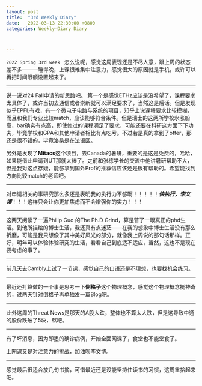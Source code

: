 ```yaml
---
layout: post
title:  "3rd Weekly Diary"
date:   2022-03-13 22:30:00 +0800
categories: Weekly—Diary Diary



---
```






`2022 Spring 3rd week `
怎么说呢，感觉这周表现还是不尽人意，跟上周的状态差不多———睡得晚，上课很难集中注意力，感觉很大的原因就是手机，或许可以再把时间限额设置起来了。
***
说一说对24 Fall申请的新思路吧。
第一个是感觉ETHz应该是没希望了，课程要求太具体了，或许当初去通信或者崇新就可以满足要求了，当然这是后话。但是发现似乎EPFL有戏，有一个微电子电路与系统的项目，知乎上说课程要求比较模糊，而且和我们专业比较match，应该能够符合条件。但是瑞士的这两所学校水涨船高，bar确实有点高，即使修过的课程满足了要求，可能还要在科研这方面下下功夫，毕竟学校和GPA和其他申请者相比有点吃亏。不过若是真的拿到了offer，那还是很不错的，毕竟洛桑是在法语区。

另外是发现了**Mitacs**这个项目，去Canada的暑研，重要的是这是免费的，哈哈，如果能借此申请到UT那就太棒了。之前和张栋学长的交流中他讲暑研帮助不大，但是我对这点存疑，能够拿到国外Prof的推荐信应该还是很有帮助的。希望能找到方向比较match的老师吧。
***
对申请相关的事研究那么多还是表明我的执行力不够啊！！！！！***快执行，李文博***！！！这样只会让你更加焦虑而不会增强你的实力！！！

***

这两天阅读了一遍Philip Guo 的The Ph.D Grind，算是瞥了一眼真正的phd生活。到他所描绘的博士生活，我还真有点迷茫——在我的想象中博士生活没有那么折磨，可能是我只想像了其中美好风光的部分，就像我上周说的那句话那样。正好，明年可以体验体验研究的生活，看看自己到底适不适应，当然，这也不是现在要考虑的事了。

***

前几天去Cambly上试了一节课，感觉自己的口语还是不理想，也要找机会练习。

***
最近还打算做的一个事是思考一下**倒格子**这个物理概念，感觉这个物理概念挺神奇的，过两天针对倒格子再单独发一篇Blog吧。

***

此外这周的Threat News是那天的A股大跌，整体也不算太大跌，但是这导致中通的股价跌破了5块，熬吧。

***

有了坏消息，因为即墨的确诊病例，开始全面网课了，食堂也不能堂食了。

上网课又是对注意力的挑战，加油呗李文博。

***
感觉最后很适合放几句书摘，可惜最近还是没能坚持住读书的习惯，这周重拾起来吧。
